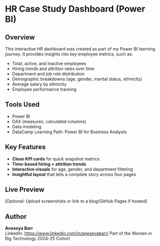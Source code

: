 # HR Case Study Dashboard (Power BI)

## Overview
This interactive HR dashboard was created as part of my Power BI learning journey. It provides insights into key employee metrics, such as:

- Total, active, and inactive employees
- Hiring trends and attrition rates over time
- Department and job role distribution
- Demographic breakdowns (age, gender, marital status, ethnicity)
- Average salary by ethnicity
- Employee performance tracking

## Tools Used
- Power BI
- DAX (measures, calculated columns)
- Data modeling
- DataCamp Learning Path: Power BI for Business Analysts

## Key Features
- **Clean KPI cards** for quick snapshot metrics
- **Time-based hiring + attrition trends**
- **Interactive visuals** for age, gender, and department filtering
- **Insightful layout** that tells a complete story across four pages

## Live Preview
[Optional: Upload screenshots or link to a blog/GitHub Pages if hosted]


## Author
**Aneseya Barr**  
LinkedIn: https://www.linkedin.com/in/aneseyabarr/
Part of the Women in Big Technology 2024–25 Cohort
